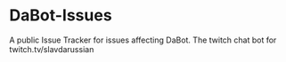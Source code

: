 # DaBot-Issues

A public Issue Tracker for issues affecting DaBot. The twitch chat bot for twitch.tv/slavdarussian
